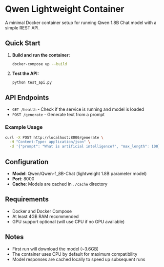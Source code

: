 # Qwen Lightweight Container

A minimal Docker container setup for running Qwen 1.8B Chat model with a simple REST API.

## Quick Start

1. **Build and run the container:**
   ```bash
   docker-compose up --build
   ```

2. **Test the API:**
   ```bash
   python test_api.py
   ```

## API Endpoints

- `GET /health` - Check if the service is running and model is loaded
- `POST /generate` - Generate text from a prompt

### Example Usage

```bash
curl -X POST http://localhost:8000/generate \
  -H "Content-Type: application/json" \
  -d '{"prompt": "What is artificial intelligence?", "max_length": 100}'
```

## Configuration

- **Model**: Qwen/Qwen-1_8B-Chat (lightweight 1.8B parameter model)
- **Port**: 8000
- **Cache**: Models are cached in `./cache` directory

## Requirements

- Docker and Docker Compose
- At least 4GB RAM recommended
- GPU support optional (will use CPU if no GPU available)

## Notes

- First run will download the model (~3.6GB)
- The container uses CPU by default for maximum compatibility
- Model responses are cached locally to speed up subsequent runs
